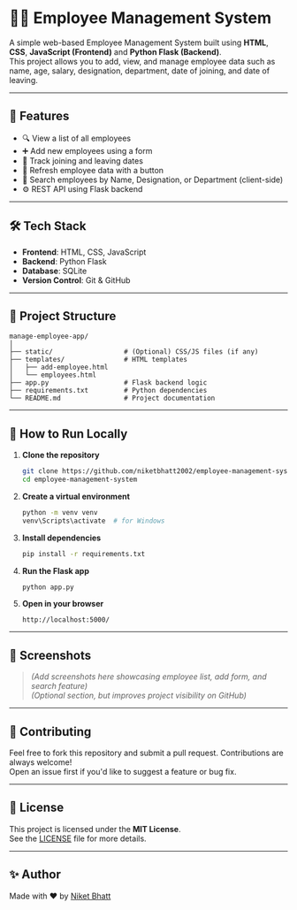 
# 👩‍💼 Employee Management System

A simple web-based Employee Management System built using **HTML**, **CSS**, **JavaScript (Frontend)** and **Python Flask (Backend)**.  
This project allows you to add, view, and manage employee data such as name, age, salary, designation, department, date of joining, and date of leaving.

---

## 🚀 Features

- 🔍 View a list of all employees  
- ➕ Add new employees using a form  
- 📅 Track joining and leaving dates  
- 🔄 Refresh employee data with a button  
- 🔎 Search employees by Name, Designation, or Department (client-side)  
- ⚙️ REST API using Flask backend  

---

## 🛠 Tech Stack

- **Frontend**: HTML, CSS, JavaScript  
- **Backend**: Python Flask  
- **Database**: SQLite  
- **Version Control**: Git & GitHub  

---

## 📁 Project Structure

```
manage-employee-app/
│
├── static/                  # (Optional) CSS/JS files (if any)
├── templates/               # HTML templates
│   ├── add-employee.html
│   └── employees.html
├── app.py                   # Flask backend logic
├── requirements.txt         # Python dependencies
└── README.md                # Project documentation
```

---

## 🧪 How to Run Locally

1. **Clone the repository**
   ```bash
   git clone https://github.com/niketbhatt2002/employee-management-system.git
   cd employee-management-system
   ```

2. **Create a virtual environment**
   ```bash
   python -m venv venv
   venv\Scripts\activate  # for Windows
   ```

3. **Install dependencies**
   ```bash
   pip install -r requirements.txt
   ```

4. **Run the Flask app**
   ```bash
   python app.py
   ```

5. **Open in your browser**
   ```
   http://localhost:5000/
   ```

---

## 📸 Screenshots

> *(Add screenshots here showcasing employee list, add form, and search feature)*  
> *(Optional section, but improves project visibility on GitHub)*

---

## 🤝 Contributing

Feel free to fork this repository and submit a pull request. Contributions are always welcome!  
Open an issue first if you'd like to suggest a feature or bug fix.

---

## 📄 License

This project is licensed under the **MIT License**.  
See the [LICENSE](LICENSE) file for more details.

---

## ✨ Author

Made with ❤️ by [Niket Bhatt](https://github.com/niketbhatt2002)

```

